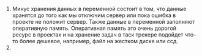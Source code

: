 1. Минус хранения данных в переменной состоит в том, что данные хранятся до того как мы отключим сервер или пока ошибка в проекте не положит сервер. Также данные в переменной заполняют оперативную память. Оперативная память это очень дорогой ресурс в проектах и на хранение задач в таск трекере подойдет что-то более дешевое, например, файл на жестком диске или ссд.
2. 